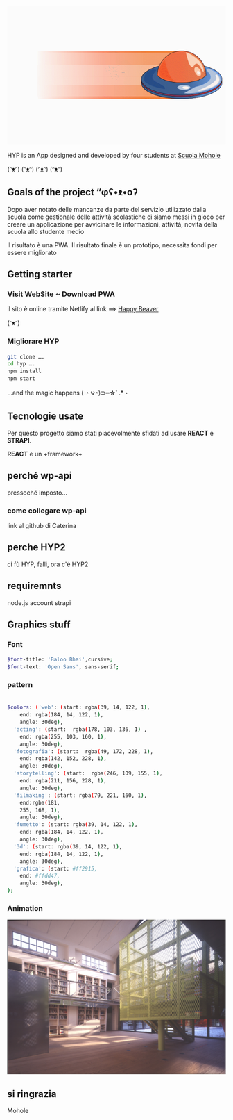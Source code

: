 ![](src/icone/ufo-blind-white.gif)

HYP is an App designed and developed by four students at [Scuola Mohole](https://scuola.mohole.it)

(ᵔᴥᵔ) (ᵔᴥᵔ) (ᵔᴥᵔ) (ᵔᴥᵔ) 

## Goals of the project “φʕ•ᴥ•oʔ
Dopo aver notato delle mancanze da parte del servizio utilizzato dalla scuola come gestionale delle attività scolastiche ci siamo messi in gioco per creare un applicazione per avvicinare le informazioni, attività, novita della scuola allo studente medio 

Il risultato è una PWA. 
Il risultato finale è un prototipo, necessita fondi per essere migliorato

## Getting starter
### Visit WebSite ~ Download PWA
il sito è online tramite Netlify al link ==> [Happy Beaver](https://happy-beaver-hyp.netlify.com/)

(ᵔᴥᵔ)

### Migliorare HYP

```sh
git clone …. 
cd hyp …. 
npm install
npm start
```
...and the magic happens ( ◔ ౪◔)⊃━☆ﾟ.*・

## Tecnologie usate

Per questo progetto siamo stati piacevolmente sfidati ad usare **REACT** e **STRAPI**.

**REACT** è un +framework+



## perché wp-api
pressoché imposto...
### come collegare wp-api
link al github di Caterina

## perche HYP2
ci fù HYP,
falli,
ora c'é HYP2

## requiremnts
node.js
account strapi 

## Graphics stuff
### Font
```sh
$font-title: 'Baloo Bhai',cursive;
$font-text: 'Open Sans', sans-serif;
```
### pattern
```sh

$colors: ('web': (start: rgba(39, 14, 122, 1),
    end: rgba(184, 14, 122, 1),
    angle: 30deg),
  'acting': (start:  rgba(178, 103, 136, 1) ,
    end: rgba(255, 103, 160, 1),
    angle: 30deg),
  'fotografia': (start:  rgba(49, 172, 228, 1),
    end: rgba(142, 152, 228, 1),
    angle: 30deg),
  'storytelling': (start:  rgba(246, 109, 155, 1),
    end: rgba(211, 156, 228, 1),
    angle: 30deg),
  'filmaking': (start: rgba(79, 221, 160, 1),
    end:rgba(181,
    255, 168, 1),
    angle: 30deg),
  'fumetto': (start: rgba(39, 14, 122, 1),
    end: rgba(184, 14, 122, 1),
    angle: 30deg),
  '3d': (start: rgba(39, 14, 122, 1),
    end: rgba(184, 14, 122, 1),
    angle: 30deg),
  'grafica': (start: #ff2915,
    end: #ffdd47,
    angle: 30deg),
);
```

### Animation
![](src/icone/mohole.jpg)

## si ringrazia
Mohole
